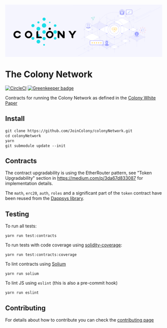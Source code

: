 <img align="center" src="./Colony_Header.png" /> 

# The Colony Network
[![CircleCI](https://circleci.com/gh/JoinColony/colonyNetwork/tree/develop.svg?style=shield&circle-token=3091a867864d55d39aa8f4f552ecb2257376cb0f)](https://circleci.com/gh/JoinColony/colonyNetwork/tree/develop)
[![Greenkeeper badge](https://badges.greenkeeper.io/JoinColony/colonyNetwork.svg?token=12a1f49a1f7f9afa0b0af1370e6a4646c989cba0d90ec0d5b3872cb95c08facc&ts=1505828301742)](https://greenkeeper.io/)

Contracts for running the Colony Network as defined in the [Colony White Paper](https://colony.io/whitepaper.pdf)

## Install
```
git clone https://github.com/JoinColony/colonyNetwork.git
cd colonyNetwork
yarn
git submodule update --init
```

## Contracts
The contract upgradability is using the EtherRouter pattern, see "Token Upgradability" section in https://medium.com/p/3da67d833087 for implementation details.

The `math`, `erc20`, `auth`, `roles` and a significant part of the `token` contract have been reused from the [Dappsys library](https://github.com/dapphub/dappsys-monolithic).

## Testing
To run all tests:
```
yarn run test:contracts
```
To run tests with code coverage using [solidity-coverage](https://github.com/sc-forks/solidity-coverage):
```
yarn run test:contracts:coverage
```
To lint contracts using [Solium](https://github.com/duaraghav8/Solium)
```
yarn run solium
```

To lint JS using `eslint` (this is also a pre-commit hook)
```
yarn run eslint
```

## Contributing
For details about how to contribute you can check the [contributing page](CONTRIBUTING.md)
